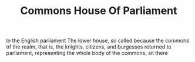 ---
title: Commons House Of Parliament
letter: C
permalink: "/definitions/bld-commons-house-of-parliament.html"
body: In the English parliament The lower house, so called because the commons of
  the realm, that is, the knights, citizens, and burgesses returned to parliament,
  representing the whole body of the commons, sit there
published_at: '2018-07-07'
source: Black's Law Dictionary 2nd Ed (1910)
layout: post
---